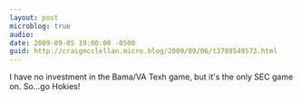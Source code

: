 ```yaml
---
layout: post
microblog: true
audio: 
date: 2009-09-05 19:00:00 -0500
guid: http://craigmcclellan.micro.blog/2009/09/06/t3789549573.html
---
```

I have no investment in the Bama/VA Texh game, but it's the only SEC game on. So...go Hokies!
